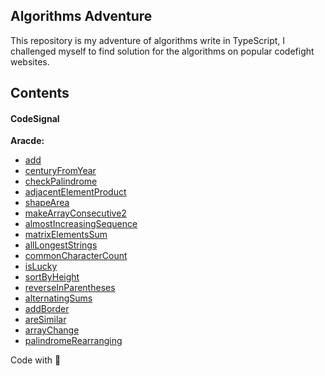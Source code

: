 ## Algorithms Adventure

This repository is my adventure of algorithms write in TypeScript,
I challenged myself to find solution for the algorithms on popular codefight websites.

## Contents

#### CodeSignal

**Aracde:**

* [add](codesignal/01-arcade/01-the-journey-begins/01-add)
* [centuryFromYear](codesignal/01-arcade/01-the-journey-begins/02-centuryFromYear)
* [checkPalindrome](codesignal/01-arcade/01-the-journey-begins/03-checkPalindrome)
* [adjacentElementProduct](codesignal/01-arcade/02-edge-of-ocean/04-adjacentElementProduct)
* [shapeArea](codesignal/01-arcade/02-edge-of-ocean/05-shapeArea)
* [makeArrayConsecutive2](codesignal/01-arcade/02-edge-of-ocean/06-makeArrayConsecutive2)
* [almostIncreasingSequence](codesignal/01-arcade/02-edge-of-ocean/07-almostIncreasingSequence)
* [matrixElementsSum](codesignal/01-arcade/02-edge-of-ocean/08-matrixElementsSum)
* [allLongestStrings](codesignal/01-arcade/03-smooth-sailing/09-allLongestStrings)
* [commonCharacterCount](codesignal/01-arcade/03-smooth-sailing/10-commonCharacterCount)
* [isLucky](codesignal/01-arcade/03-smooth-sailing/11-isLucky)
* [sortByHeight](codesignal/01-arcade/03-smooth-sailing/12-sortByHeight)
* [reverseInParentheses](codesignal/01-arcade/03-smooth-sailing/13-reverseInParentheses)
* [alternatingSums](codesignal/01-arcade/04-exploring-the-waters/14-alternatingSums)
* [addBorder](codesignal/01-arcade/04-exploring-the-waters/15-addBorder)
* [areSimilar](codesignal/01-arcade/04-exploring-the-waters/16-areSimilar)
* [arrayChange](codesignal/01-arcade/04-exploring-the-waters/17-arrayChange)
* [palindromeRearranging](codesignal/01-arcade/04-exploring-the-waters/18-palindromeRearranging)

Code with 💖